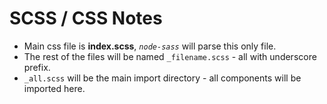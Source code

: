 # SCSS / CSS Notes

* Main css file is **index.scss**, _```node-sass```_ will parse this only file.
* The rest of the files will be named ```_filename.scss``` - all with underscore prefix.
* ```_all.scss``` will be the main import directory - all components will be imported here.